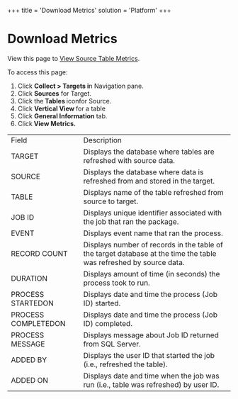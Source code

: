 +++
title = 'Download Metrics'
solution = 'Platform'
+++

# Download Metrics

<div class="use">

View this page to [View Source Table
Metrics](Register_and_Use_Sources#View_Source_Table_Metrics).

</div>

To access this page:

1.  Click <span style="font-weight: bold;">Collect \> Targets i</span>n
    Navigation pane.
2.  Click <span style="font-weight: bold;">Sources</span> for Target.
3.  Click the<span style="font-weight: bold;"> Tables
    </span>icon<span style="font-weight: bold;"></span>for Source.
4.  Click <span style="font-weight: bold;">Vertical View </span>for a
    table
5.  Click **General Information** tab.
6.  Click<span style="font-weight: bold;"> View
Metrics.</span>

|                     |                                                                                                                    |
| ------------------- | ------------------------------------------------------------------------------------------------------------------ |
| Field               | Description                                                                                                        |
| TARGET              | Displays the database where tables are refreshed with source data.                                                 |
| SOURCE              | Displays the database where data is refreshed from and stored in the target.                                       |
| TABLE               | Displays name of the table refreshed from source to target.                                                        |
| JOB ID              | Displays unique identifier associated with the job that ran the package.                                           |
| EVENT               | Displays event name that ran the process.                                                                          |
| RECORD COUNT        | Displays number of records in the table of the target database at the time the table was refreshed by source data. |
| DURATION            | Displays amount of time (in seconds) the process took to run.                                                      |
| PROCESS STARTEDON   | Displays date and time the process (Job ID) started.                                                               |
| PROCESS COMPLETEDON | Displays date and time the process (Job ID) completed.                                                             |
| PROCESS MESSAGE     | Displays message about Job ID returned from SQL Server.                                                            |
| ADDED BY            | Displays the user ID that started the job (i.e., refreshed the table).                                             |
| ADDED ON            | Displays date and time when the job was run (i.e., table was refreshed) by user ID.                                |

